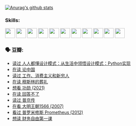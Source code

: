 
[![Anurag's github stats](https://github-readme-stats.vercel.app/api?username=w940853815)](https://github.com/anuraghazra/github-readme-stats)

### Skills:

<code><img height="32" src="https://cdn.jsdelivr.net/npm/simple-icons@v5/icons/python.svg"></code>
<code><img height="32" src="https://cdn.jsdelivr.net/npm/simple-icons@v5/icons/javascript.svg"></code>
<code><img height="32" src="https://cdn.jsdelivr.net/npm/simple-icons@v5/icons/django.svg"></code>
<code><img height="32" src="https://cdn.jsdelivr.net/npm/simple-icons@v5/icons/flask.svg"></code>
<code><img height="32" src="https://cdn.jsdelivr.net/npm/simple-icons@v5/icons/vuetify.svg"></code>
<code><img height="32" src="https://cdn.jsdelivr.net/npm/simple-icons@v5/icons/git.svg"></code>
<code><img height="32" src="https://cdn.jsdelivr.net/npm/simple-icons@v5/icons/docker.svg"></code>
<code><img height="32" src="https://cdn.jsdelivr.net/npm/simple-icons@v5/icons/postgresql.svg"></code>
<code><img height="32" src="https://cdn.jsdelivr.net/npm/simple-icons@v5/icons/elasticsearch.svg"></code>
<code><img height="32" src="https://cdn.jsdelivr.net/npm/simple-icons@v5/icons/macos.svg"></code>
<code><img height="32" src="https://cdn.jsdelivr.net/npm/simple-icons@v5/icons/linux.svg"></code>

### 🗣 豆瓣:

<!-- DOUBAN-ACTIVITIES:START -->
- [读过 人人都懂设计模式：从生活中领悟设计模式：Python实现](https://www.douban.com/people/136069238/status/3806334005/?_i=48268343)
- [在读 论中国](https://www.douban.com/people/136069238/status/3805671678/?_i=48268343)
- [读过 工作、消费主义和新穷人](https://www.douban.com/people/136069238/status/3803834644/?_i=48268343)
- [在读 穆斯林的葬礼](https://www.douban.com/people/136069238/status/3802824932/?_i=48268343)
- [想看 功勋‎ (2021)](https://www.douban.com/people/136069238/status/3802127044/?_i=48268343)
- [在读 回答不了](https://www.douban.com/people/136069238/status/3802078489/?_i=48268343)
- [读过 普京传](https://www.douban.com/people/136069238/status/3802076688/?_i=48268343)
- [在看 大明王朝1566‎ (2007)](https://www.douban.com/people/136069238/status/3800275133/?_i=48268343)
- [看过 普罗米修斯 Prometheus‎ (2012)](https://www.douban.com/people/136069238/status/3795487470/?_i=48268343)
- [想读 财务自由第一课](https://www.douban.com/people/136069238/status/3794955007/?_i=48268343)
<!-- DOUBAN-ACTIVITIES:END -->
<!--
**w940853815/w940853815** is a ✨ _special_ ✨ repository because its `README.md` (this file) appears on your GitHub profile.

Here are some ideas to get you started:

- 🔭 I’m currently working on ...
- 🌱 I’m currently learning ...
- 👯 I’m looking to collaborate on ...
- 🤔 I’m looking for help with ...
- 💬 Ask me about ...
- 📫 How to reach me: ...
- 😄 Pronouns: ...
- ⚡ Fun fact: ...
-->
